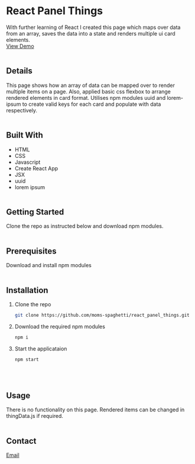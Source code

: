 # React Panel Things

With further learning of React I created this page which maps over data from an array, saves the data into a state and renders multiple ui card elements.\
[View Demo](https://moms-spaghetti-reactpanelthings.netlify.app/)
<br/><br/>

## Details

This page shows how an array of data can be mapped over to render multiple items on a page. Also, applied basic css flexbox to arrange rendered elements in card format. Utilises npm modules uuid and lorem-ipsum to create valid keys for each card and populate with data respectively.
<br/><br/>

## Built With

- HTML
- CSS
- Javascript
- Create React App
- JSX
- uuid
- lorem ipsum
  <br/><br/>

## Getting Started

Clone the repo as instructed below and download npm modules.
<br/><br/>

## Prerequisites

Download and install npm modules
<br/><br/>

## Installation

1. Clone the repo
   ```sh
   git clone https://github.com/moms-spaghetti/react_panel_things.git
   ```
2. Download the required npm modules
   ```sh
   npm i
   ```
3. Start the applicataion
   ```sh
   npm start
   ```
   <br/><br/>

## Usage

There is no functionality on this page. Rendered items can be changed in thingData.js if required.
<br/><br/>

## Contact

[Email](mailto:williamedwards36@aol.com)
<br/><br/>
